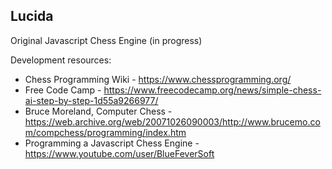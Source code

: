 ## Lucida  
Original Javascript Chess Engine (in progress)
  
Development resources:  
- Chess Programming Wiki - https://www.chessprogramming.org/  
- Free Code Camp - https://www.freecodecamp.org/news/simple-chess-ai-step-by-step-1d55a9266977/  
- Bruce Moreland, Computer Chess - https://web.archive.org/web/20071026090003/http://www.brucemo.com/compchess/programming/index.htm  
- Programming a Javascript Chess Engine - https://www.youtube.com/user/BlueFeverSoft  
